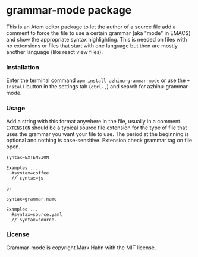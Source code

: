 # grammar-mode package

This is an Atom editor package to let the author of a source file add a comment to force the file to use a certain grammar (aka "mode" in EMACS) and show the appropriate syntax highlighting. This is needed on files with no extensions or files that start with one language but then are mostly another language (like react view files).

### Installation
Enter the terminal command `apm install azhinu-grammar-mode` or use the `+ Install` button in the settings tab (`ctrl-,`) and search for azhinu-grammar-mode.

### Usage

Add a string with this format anywhere in the file, usually in a comment. `EXTENSION` should be a typical source file extension for the type of file that uses the grammar you want your file to use.  The period at the beginning is optional and nothing is case-sensitive.
Extension check grammar tag on file open.

```
syntax=EXTENSION

Examples ...
  #syntax=coffee
  // syntax=js

or

syntax=grammar.name

Examples ...
  #syntax=source.yaml
  // syntax=source.

```


### License

Grammar-mode is copyright Mark Hahn with the MIT license.
